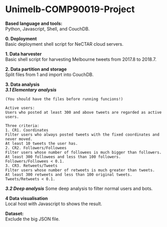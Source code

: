 # Unimelb-COMP90019-Project

**Based language and tools:**  
Python, Javascript, Shell, and CouchDB.

**0. Deployment**  
Basic deployment shell script for NeCTAR cloud servers.

**1. Data harvester**  
Basic shell script for harvesting Melbourne tweets from 2017.8 to 2018.7.

**2. Data partition and storage**  
Split files from 1 and import into CouchDB.

**3. Data analysis**  
	***3.1 Elementary analysis***	

	(You should have the files before running funcions!)

	Active users:
	Users who posted at least 300 and above tweets are regarded as active users.

	Three criteria:
	1. CR1. Coordinates
	Filter users who always posted tweets with the fixed coordinates and never moved.
	At least 10 tweets the user has. 
	2. CR2. Followers/Followees
	Filter users whose number of followees is much bigger than followers.
	At least 300 followees and less than 100 followers. Followers/Followees < 0.1.
	3. CR3. Retweets/Tweets
	Filter users whose number of retweets is much greater than tweets.
	At least 300 retweets and less than 100 original tweets. Tweets/Retweets < 0.1.  
	

***3.2 Deep analysis***	
Some deep analysis to filter normal users and bots.

**4 Data visualisation**  
Local host with Javascript to shows the result. 


**Dataset:**  
Exclude the big JSON file. 